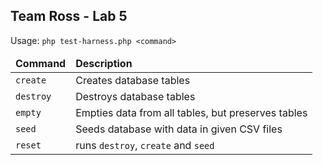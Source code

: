 Team Ross - Lab 5
-----------------

Usage: ``php test-harness.php <command>``

<table>
  <thead>
    <tr>
      <td><strong>Command</strong></td>
      <td><strong>Description</strong></td>
    </tr>
  </thead>
  <tbody>
   <tr>
     <td><code>create</code></td>
     <td>Creates database tables</td>
   </tr>
   <tr>
     <td><code>destroy</code></td>
     <td>Destroys database tables</td>
   </tr>
   <tr>
     <td><code>empty</code></td>
     <td>Empties data from all tables, but preserves tables</td>
   </tr>
   <tr>
     <td><code>seed</code></td>
     <td>Seeds database with data in given CSV files</td>
   </tr>
   <tr>
     <td><code>reset</code></td>
     <td>runs <code>destroy</code>, <code>create</code> and <code>seed</code></td>
   </tr>
  </tbody>
</table>

